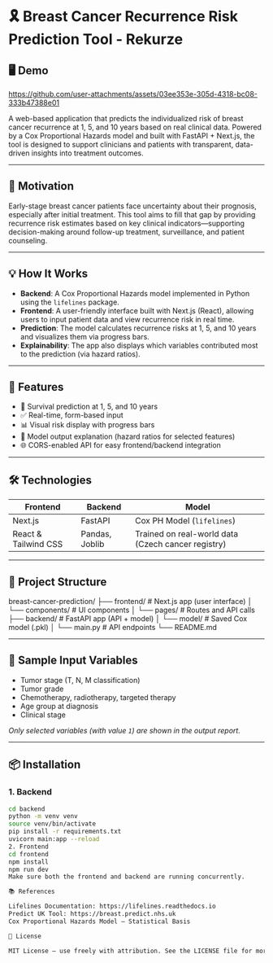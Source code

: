 # 🎗 Breast Cancer Recurrence Risk Prediction Tool - Rekurze

## 🖥 Demo

https://github.com/user-attachments/assets/03ee353e-305d-4318-bc08-333b47388e01

A web-based application that predicts the individualized risk of breast cancer recurrence at 1, 5, and 10 years based on real clinical data. Powered by a Cox Proportional Hazards model and built with FastAPI + Next.js, the tool is designed to support clinicians and patients with transparent, data-driven insights into treatment outcomes.

---

## 🧠 Motivation

Early-stage breast cancer patients face uncertainty about their prognosis, especially after initial treatment. This tool aims to fill that gap by providing recurrence risk estimates based on key clinical indicators—supporting decision-making around follow-up treatment, surveillance, and patient counseling.

---

## 💡 How It Works

- **Backend**: A Cox Proportional Hazards model implemented in Python using the `lifelines` package.
- **Frontend**: A user-friendly interface built with Next.js (React), allowing users to input patient data and view recurrence risk in real time.
- **Prediction**: The model calculates recurrence risks at 1, 5, and 10 years and visualizes them via progress bars.
- **Explainability**: The app also displays which variables contributed most to the prediction (via hazard ratios).

---

## 🚀 Features

- 🔬 Survival prediction at 1, 5, and 10 years  
- ✅ Real-time, form-based input  
- 📊 Visual risk display with progress bars  
- 💬 Model output explanation (hazard ratios for selected features)  
- 🌐 CORS-enabled API for easy frontend/backend integration

---

## 🛠️ Technologies

| Frontend       | Backend         | Model             |
|----------------|-----------------|-------------------|
| Next.js        | FastAPI         | Cox PH Model (`lifelines`) |
| React & Tailwind CSS | Pandas, Joblib | Trained on real-world data (Czech cancer registry) |

---

## 📁 Project Structure

breast-cancer-prediction/ ├── frontend/ # Next.js app (user interface) │ └── components/ # UI components │ └── pages/ # Routes and API calls ├── backend/ # FastAPI app (API + model) │ └── model/ # Saved Cox model (.pkl) │ └── main.py # API endpoints └── README.md

---

## 🧪 Sample Input Variables

- Tumor stage (T, N, M classification)
- Tumor grade
- Chemotherapy, radiotherapy, targeted therapy
- Age group at diagnosis
- Clinical stage

_Only selected variables (with value `1`) are shown in the output report._

---

## 📦 Installation

### 1. Backend

```bash
cd backend
python -m venv venv
source venv/bin/activate
pip install -r requirements.txt
uvicorn main:app --reload
2. Frontend
cd frontend
npm install
npm run dev
Make sure both the frontend and backend are running concurrently.

📚 References

Lifelines Documentation: https://lifelines.readthedocs.io
Predict UK Tool: https://breast.predict.nhs.uk
Cox Proportional Hazards Model – Statistical Basis

📄 License

MIT License – use freely with attribution. See the LICENSE file for more information.
